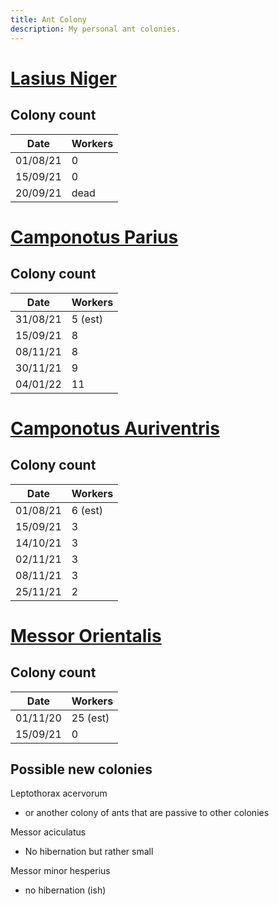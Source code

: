 ```yaml
---
title: Ant Colony
description: My personal ant colonies.
---
```


# [Lasius Niger](careguide/lasius_niger.md)

## Colony count

| Date      | Workers |
| ----------| ------- |
| 01/08/21  | 0       |
| 15/09/21  | 0       |
| 20/09/21  | dead    |


# [Camponotus Parius](careguide/camponotus_parius.md)

## Colony count

| Date      | Workers |
| ----------| ------- |
| 31/08/21  | 5 (est) |
| 15/09/21  | 8       |
| 08/11/21  | 8       |
| 30/11/21  | 9       |
| 04/01/22  | 11      |

# [Camponotus Auriventris](careguide/camponotus_auriventris.md)

## Colony count

| Date      | Workers |
| ----------| ------- |
| 01/08/21  | 6 (est) |
| 15/09/21  | 3       |
| 14/10/21  | 3       |
| 02/11/21  | 3       |
| 08/11/21  | 3       |
| 25/11/21  | 2       |

# [Messor Orientalis](careguide/messor_orientalis.md)

## Colony count

| Date      | Workers |
| ----------| ------- |
| 01/11/20  | 25 (est)|
| 15/09/21  | 0       |


## Possible new colonies

Leptothorax acervorum
- or another colony of ants that are passive to other colonies

Messor aciculatus
- No hibernation but rather small

Messor minor hesperius 
- no hibernation (ish)